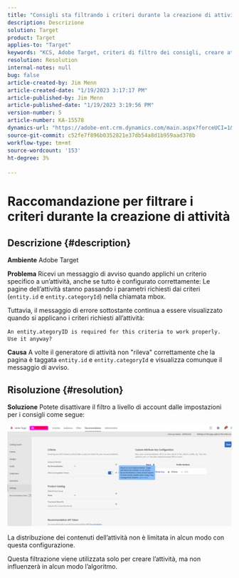 ```yaml
---
title: "Consigli sta filtrando i criteri durante la creazione di attività"
description: Descrizione
solution: Target
product: Target
applies-to: "Target"
keywords: "KCS, Adobe Target, criteri di filtro dei consigli, creare attività, URL attività, entità, categoryID, entity.id, entity.categoryId"
resolution: Resolution
internal-notes: null
bug: false
article-created-by: Jim Menn
article-created-date: "1/19/2023 3:17:17 PM"
article-published-by: Jim Menn
article-published-date: "1/19/2023 3:19:56 PM"
version-number: 5
article-number: KA-15578
dynamics-url: "https://adobe-ent.crm.dynamics.com/main.aspx?forceUCI=1&pagetype=entityrecord&etn=knowledgearticle&id=80240b57-0c98-ed11-aad1-6045bd0065f9"
source-git-commit: c52fe7f896b0352821e37db54a8d1b959aad378b
workflow-type: tm+mt
source-wordcount: '153'
ht-degree: 3%

---
```


# Raccomandazione per filtrare i criteri durante la creazione di attività

## Descrizione {#description}


<b>Ambiente</b>
Adobe Target

<b>Problema</b>
Ricevi un messaggio di avviso quando applichi un criterio specifico a un’attività, anche se tutto è configurato correttamente: Le pagine dell’attività stanno passando i parametri richiesti dai criteri (`entity.id` e `entity.categoryId`) nella chiamata mbox.

Tuttavia, il messaggio di errore sottostante continua a essere visualizzato quando si applicano i criteri richiesti all’attività:


```
An entity.ategoryID is required for this criteria to work properly. Use it anyway?
```


<b>Causa</b>
A volte il generatore di attività non &quot;rileva&quot; correttamente che la pagina è taggata `entity.id` e `entity.categoryId` e visualizza comunque il messaggio di avviso.




## Risoluzione {#resolution}


<b>Soluzione</b>
Potete disattivare il filtro a livello di account dalle impostazioni per i consigli come segue:

![](assets/39ed0575-0c98-ed11-aad1-6045bd0065f9.png)













La distribuzione dei contenuti dell’attività non è limitata in alcun modo con questa configurazione.

Questa filtrazione viene utilizzata solo per creare l’attività, ma non influenzerà in alcun modo l’algoritmo.
